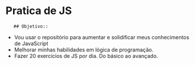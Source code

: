 
 # Pratica de JS 
       ## Objetivo::

  - Vou usar o repositório para aumentar e solidificar meus conhecimentos de JavaScript
  - Melhorar minhas habilidades em lógica de programação. 
  - Fazer 20 exercícios de JS por dia. Do básico ao avançado.

  